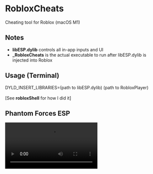 # RobloxCheats
Cheating tool for Roblox (macOS M1)

## Notes
 - <b>libESP.dylib</b> controls all in-app inputs and UI
 - <b>_RobloxCheats</b> is the actual executable to run after libESP.dylib is injected into Roblox

## Usage (Terminal)
DYLD_INSERT_LIBRARIES=(path to libESP.dylib) (path to RobloxPlayer) <br> <br>
[See <b>robloxShell</b> for how I did it]


## Phantom Forces ESP
![](https://github.com/notahacker8/RobloxCheatApp/blob/main/clip.mp4)
